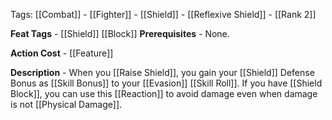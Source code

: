 Tags: [[Combat]] - [[Fighter]] - [[Shield]] - [[Reflexive Shield]] - [[Rank 2]]

**Feat Tags** - [[Shield]] [[Block]]
**Prerequisites** - None.

**Action Cost** - [[Feature]]

**Description** - When you [[Raise Shield]], you gain your [[Shield]] Defense Bonus as [[Skill Bonus]] to your [[Evasion]] [[Skill Roll]]. If you have [[Shield Block]], you can use this [[Reaction]] to avoid damage even when damage is not [[Physical Damage]].